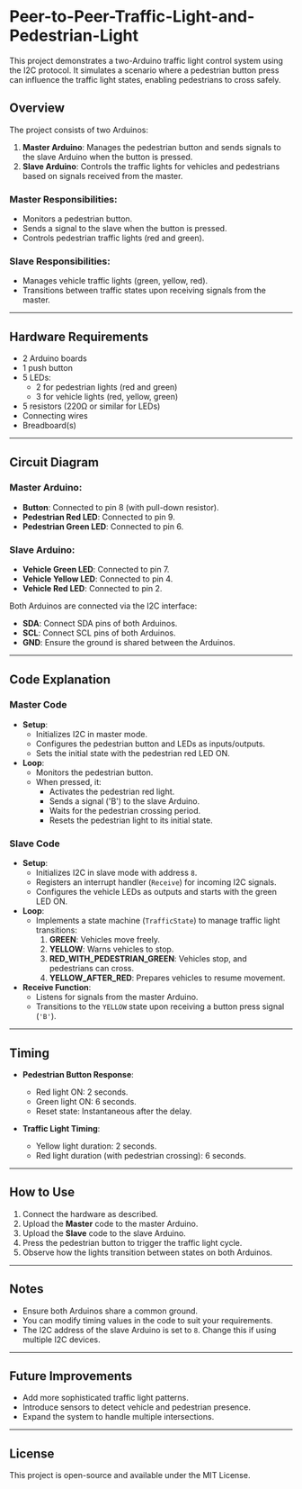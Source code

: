 # Peer-to-Peer-Traffic-Light-and-Pedestrian-Light

This project demonstrates a two-Arduino traffic light control system using the I2C protocol. It simulates a scenario where a pedestrian button press can influence the traffic light states, enabling pedestrians to cross safely.

## Overview

The project consists of two Arduinos:
1. **Master Arduino**: Manages the pedestrian button and sends signals to the slave Arduino when the button is pressed.
2. **Slave Arduino**: Controls the traffic lights for vehicles and pedestrians based on signals received from the master.

### Master Responsibilities:
- Monitors a pedestrian button.
- Sends a signal to the slave when the button is pressed.
- Controls pedestrian traffic lights (red and green).

### Slave Responsibilities:
- Manages vehicle traffic lights (green, yellow, red).
- Transitions between traffic states upon receiving signals from the master.

---

## Hardware Requirements

- 2 Arduino boards
- 1 push button
- 5 LEDs:
  - 2 for pedestrian lights (red and green)
  - 3 for vehicle lights (red, yellow, green)
- 5 resistors (220Ω or similar for LEDs)
- Connecting wires
- Breadboard(s)

---

## Circuit Diagram

### Master Arduino:
- **Button**: Connected to pin 8 (with pull-down resistor).
- **Pedestrian Red LED**: Connected to pin 9.
- **Pedestrian Green LED**: Connected to pin 6.

### Slave Arduino:
- **Vehicle Green LED**: Connected to pin 7.
- **Vehicle Yellow LED**: Connected to pin 4.
- **Vehicle Red LED**: Connected to pin 2.

Both Arduinos are connected via the I2C interface:
- **SDA**: Connect SDA pins of both Arduinos.
- **SCL**: Connect SCL pins of both Arduinos.
- **GND**: Ensure the ground is shared between the Arduinos.

---

## Code Explanation

### Master Code
- **Setup**:
  - Initializes I2C in master mode.
  - Configures the pedestrian button and LEDs as inputs/outputs.
  - Sets the initial state with the pedestrian red LED ON.
- **Loop**:
  - Monitors the pedestrian button.
  - When pressed, it:
    - Activates the pedestrian red light.
    - Sends a signal ('B') to the slave Arduino.
    - Waits for the pedestrian crossing period.
    - Resets the pedestrian light to its initial state.

### Slave Code
- **Setup**:
  - Initializes I2C in slave mode with address `8`.
  - Registers an interrupt handler (`Receive`) for incoming I2C signals.
  - Configures the vehicle LEDs as outputs and starts with the green LED ON.
- **Loop**:
  - Implements a state machine (`TrafficState`) to manage traffic light transitions:
    1. **GREEN**: Vehicles move freely.
    2. **YELLOW**: Warns vehicles to stop.
    3. **RED_WITH_PEDESTRIAN_GREEN**: Vehicles stop, and pedestrians can cross.
    4. **YELLOW_AFTER_RED**: Prepares vehicles to resume movement.
- **Receive Function**:
  - Listens for signals from the master Arduino.
  - Transitions to the `YELLOW` state upon receiving a button press signal (`'B'`).

---

## Timing

- **Pedestrian Button Response**:
  - Red light ON: 2 seconds.
  - Green light ON: 6 seconds.
  - Reset state: Instantaneous after the delay.

- **Traffic Light Timing**:
  - Yellow light duration: 2 seconds.
  - Red light duration (with pedestrian crossing): 6 seconds.

---

## How to Use

1. Connect the hardware as described.
2. Upload the **Master** code to the master Arduino.
3. Upload the **Slave** code to the slave Arduino.
4. Press the pedestrian button to trigger the traffic light cycle.
5. Observe how the lights transition between states on both Arduinos.

---

## Notes

- Ensure both Arduinos share a common ground.
- You can modify timing values in the code to suit your requirements.
- The I2C address of the slave Arduino is set to `8`. Change this if using multiple I2C devices.

---

## Future Improvements

- Add more sophisticated traffic light patterns.
- Introduce sensors to detect vehicle and pedestrian presence.
- Expand the system to handle multiple intersections.

---

## License

This project is open-source and available under the MIT License.
